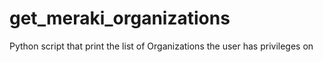 # get_meraki_organizations
Python script that print the list of Organizations the user has privileges on
